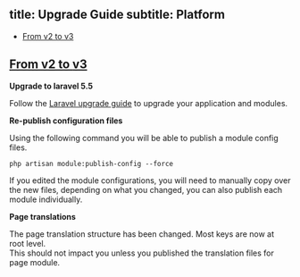 title: Upgrade Guide
subtitle: Platform
-------

- [From v2 to v3](#upgrade-3.0)


## <a name="upgrade-3" class="anchor" href="#upgrade-3">From v2 to **v3**</a>

**Upgrade to laravel 5.5**

Follow the [Laravel upgrade guide](https://laravel.com/docs/5.5/upgrade#upgrade-5.5.0) to upgrade your application and modules.

**Re-publish configuration files**

Using the following command you will be able to publish a module config files.

``` .language-bash
php artisan module:publish-config --force
```

If you edited the module configurations, you will need to manually copy over the new files, depending on what you changed, you can also publish each module individually.

**Page translations**

The page translation structure has been changed. Most keys are now at root level. <br/>
This should not impact you unless you published the translation files for page module.

